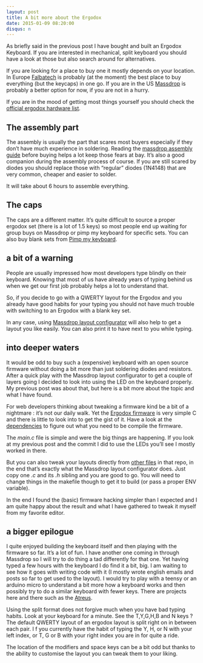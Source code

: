 ```yaml
---
layout: post
title: A bit more about the Ergodox
date: 2015-01-09 08:20:00
disqus: n
---
```


As briefly said in the previous post I have bought and built an Ergodox Keyboard. If you are interested in mechanical, split keyboard you should have a look at those but also search around for alternatives.

If you are looking for a place to buy one it mostly depends on your location. In Europe [Falbatech](http://falbatech.pl/prestashop/index.php) is probably (at the moment) the best place to buy everything (but the keycaps) in one go. If you are in the US [Massdrop](https://www.massdrop.com/buy/ergodox) is probably a better option for now, if you are not in a hurry.

If you are in the mood of getting most things yourself you should check the [official ergodox hardware list](http://ergodox.org/Hardware.aspx).

## The assembly part

The assembly is usually the part that scares most buyers especially if they don’t have much experience in soldering. Reading the [massdrop assembly guide](https://www.massdrop.com/ext/ergodox/assembly) before buying helps a lot keep those fears at bay. It’s also a good companion during the assembly process of course.
If you are still scared by diodes you should replace those with “regular” diodes (1N4148) that are very common, cheaper and easier to solder.

It will take about 6 hours to assemble everything.

## The caps

The caps are a different matter. It’s quite difficult to source a proper ergodox set (there is a lot of 1.5 keys) so most people end up waiting for group buys on Massdrop or pimp my keyboard for specific sets. You can also buy blank sets from [Pimp my keyboard](http://keyshop.pimpmykeyboard.com/products/full-keysets/dsa-blank-sets-1).

## a bit of a warning

People are usually impressed how most developers type blindly on their keyboard. Knowing that most of us have already years of typing behind us when we get our first job probably helps a lot to understand that.

So, if you decide to go with a QWERTY layout for the Ergodox and you already have good habits for your typing you should not have much trouble with switching to an Ergodox with a blank key set.

In any case, using [Massdrop layout configurator](https://www.massdrop.com/ext/ergodox) will also help to get a layout you like easily. You can also print it to have next to you while typing.

## into deeper waters

It would be odd to buy such a (expensive) keyboard with an open source firmware without doing a bit more than just soldering diodes and resistors.
After a quick play with the Massdrop layout configurator to get a couple of layers going I decided to look into using the LED on the keyboard properly. My previous post was about that, but here is a bit more about the topic and what I have found.

For web developers thinking about tweaking a firmware kind be a bit of a nightmare : it’s not our daily walk. Yet the [Ergodox firmware](https://github.com/benblazak/ergodox-firmware) is very simple C and there is little to look into to get the gist of it.
Have a look at the [dependencies](https://github.com/benblazak/ergodox-firmware#dependencies-for-building-from-source) to figure out what you need to be compile the firmware.

The *main.c* file is simple and were the big things are happening. If you look at my previous post and the commit I did to use the LEDs you’ll see I mostly worked in there.

But you can also tweak your layouts directly from [other files](https://github.com/benblazak/ergodox-firmware/tree/master/src/keyboard/ergodox/layout) in that repo, in the end that’s exactly what the Massdrop layout configurator does. Just copy one *.c* and its *.h* sibling and you are good to go. You will need to change things in the makefile though to get it to build (or pass a proper ENV variable).

In the end I found the (basic) firmware hacking simpler than I expected and I am quite happy about the result and what I have gathered to tweak it myself from my favorite editor.

## a bigger epilogue

I quite enjoyed building the keyboard itself and then playing with the firmware so far. It’s a lot of fun. I have another one coming in through Massdrop so I will try to do thing a tad differently for that one.
Yet having typed a few hours with the keyboard I do find it a bit, big. I am waiting to see how it goes with writing code with it (I mostly wrote english emails and posts so far to get used to the layout).
I would try to play with a teensy or an arduino micro to understand a bit more how a keyboard works and then possibly try to do a similar keyboard with fewer keys. There are projects here and there such as the [Atreus](http://atreus.technomancy.us).

Using the split format does not forgive much when you have bad typing habits. Look at your keyboard for a minute. See the T,Y,G,H,B and N keys ? The default QWERTY layout of an ergodox layout is split right on in between each pair. I f you currently have the habit of typing the Y, H, or N with your left index, or T, G or B with your right index you are in for quite a ride.

The location of the modifiers and space keys can be a bit odd but thanks to the ability to customise the layout you can tweak them to your liking.

